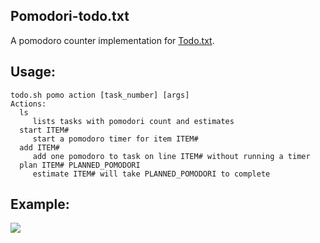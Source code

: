 ## Pomodori-todo.txt

A pomodoro counter implementation for [Todo.txt](http://todotxt.com/).

## Usage:

	todo.sh pomo action [task_number] [args]
	Actions:
	  ls
	     lists tasks with pomodori count and estimates
	  start ITEM#
	     start a pomodoro timer for item ITEM#
	  add ITEM#
	     add one pomodoro to task on line ITEM# without running a timer
	  plan ITEM# PLANNED_POMODORI
	     estimate ITEM# will take PLANNED_POMODORI to complete

## Example:

<img src="https://raw.github.com/metalelf0/pomodori-todo.txt/master/screenshot.png">
